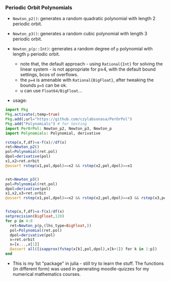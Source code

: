 ### Periodic Orbit Polynomials

* `Newton_p2()`: generates a random quadratic polynomial with length 2 periodic orbit.
* `Newton_p3()`: generates a random cubic polynomial with length 3 periodic orbit.
* `Newton_p(p::Int)`: generates a random degree of `p` polynomial with length `p` periodic orbit.
  * note that, the default approach  - using `Rational{Int}` for solving the linear system - is not appropriate for p≥4, with the default bound settings, bcos of overflows.
  * the `p=4` is amenable with `Rational{BigFloat}`, after tweaking the bounds `p=5` can be ok.
  * u can use `Float64/BigFloat`...


* usage:
```julia
import Pkg
Pkg.activate(;temp=true)
Pkg.add(;url="https://github.com/czylabsonasa/PerOrPol")
Pkg.add("Polynomials") # for testing
import PerOrPol: Newton_p2, Newton_p3, Newton_p
import Polynomials: Polynomial, derivative

rstep(x,f,df)=x-f(x)//df(x)
ret=Newton_p2()
pol=Polynomial(ret.pol)
dpol=derivative(pol)
x1,x2=ret.orbit
@assert rstep(x1,pol,dpol)==x2 && rstep(x2,pol,dpol)==x1


ret=Newton_p3()
pol=Polynomial(ret.pol)
dpol=derivative(pol)
x1,x2,x3=ret.orbit
@assert rstep(x1,pol,dpol)==x2 && rstep(x2,pol,dpol)==x3 && rstep(x3,pol,dpol)==x1


fstep(x,f,df)=x-f(x)/df(x)
setprecision(BigFloat,128)
for p in 4:8
  ret=Newton_p(p,(lhs_type=BigFloat,))
  pol=Polynomial(ret.pol)
  dpol=derivative(pol)
  x=ret.orbit
  x=[x...,x[1]]
  @assert all([isapprox(fstep(x[k],pol,dpol),x[k+1]) for k in 1:p])
end 


```
* This is my 1st "package" in julia - still try to learn the stuff. The functions (in different form) 
was used in generating moodle-quizzes for my numerical mathematics courses.
